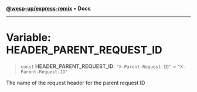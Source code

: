 [**@wesp-up/express-remix**](../README.md) • **Docs**

---

# Variable: HEADER_PARENT_REQUEST_ID

> `const` **HEADER_PARENT_REQUEST_ID**: `"X-Parent-Request-ID"` = `"X-Parent-Request-ID"`

The name of the request header for the parent request ID
